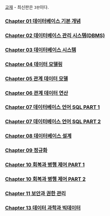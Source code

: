 [교재](https://www.aladin.co.kr/shop/wproduct.aspx?ItemId=177462276) - 최신판은 `3판`이다.

### [Chapter 01 데이터베이스 기본 개념](/CS/DataBase/chapter1.md)

### [Chapter 02 데이터베이스 관리 시스템(DBMS)](/CS/DataBase/chapter2.md)

### [Chapter 03 데이터베이스 시스템](/CS/DataBase/chapter3.md)

### [Chapter 04 데이터 모델링](/CS/DataBase/chapter4.md)

### [Chapter 05 관계 데이터 모델](/CS/DataBase/chapter5.md)

### [Chapter 06 관계 데이터 연산](/CS/DataBase/chapter6.md)

### [Chapter 07 데이터베이스 언어 SQL PART 1](/CS/DataBase/chapter7-PART1.md)

### [Chapter 07 데이터베이스 언어 SQL PART 2](/CS/DataBase/chapter7-PART2.md)

### [Chapter 08 데이터베이스 설계](/CS/DataBase/chapter8.md)

### [Chapter 09 정규화](/CS/DataBase/chapter9.md)

### [Chapter 10 회복과 병행 제어 PART 1](/CS/DataBase/chapter10-PART1.md)

### [Chapter 10 회복과 병행 제어 PART 2](/CS/DataBase/chapter10-PART2.md)

### [Chapter 11 보안과 권한 관리](/CS/DataBase/chapter11.md)

### [Chapter 13 데이터 과학과 빅데이터](/CS/DataBase/chapter13.md)
